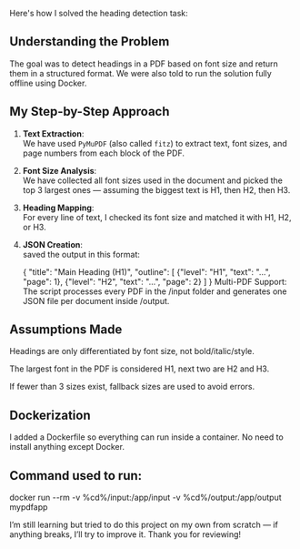 Here's how I solved the heading detection task:

## Understanding the Problem

The goal was to detect headings in a PDF based on font size and return them in a structured format. We were also told to run the solution fully offline using Docker.

## My Step-by-Step Approach

1. **Text Extraction**:  
   We have used `PyMuPDF` (also called `fitz`) to extract text, font sizes, and page numbers from each block of the PDF.

2. **Font Size Analysis**:  
   We have collected all font sizes used in the document and picked the top 3 largest ones — assuming the biggest text is H1, then H2, then H3.

3. **Heading Mapping**:  
   For every line of text, I checked its font size and matched it with H1, H2, or H3.

4. **JSON Creation**:  
   saved the output in this format:

   {
     "title": "Main Heading (H1)",
     "outline": [
       {"level": "H1", "text": "...", "page": 1},
       {"level": "H2", "text": "...", "page": 2}
     ]
   }
Multi-PDF Support:
The script processes every PDF in the /input folder and generates one JSON file per document inside /output.

## Assumptions Made
Headings are only differentiated by font size, not bold/italic/style.

The largest font in the PDF is considered H1, next two are H2 and H3.

If fewer than 3 sizes exist, fallback sizes are used to avoid errors.

## Dockerization
I added a Dockerfile so everything can run inside a container. No need to install anything except Docker.

## Command used to run:
docker run --rm -v %cd%/input:/app/input -v %cd%/output:/app/output mypdfapp

I’m still learning but tried to do this project on my own from scratch — if anything breaks, I’ll try to improve it. Thank you for reviewing!

